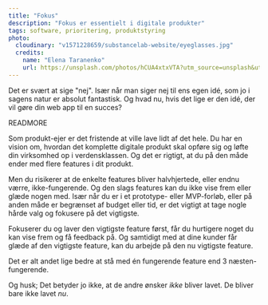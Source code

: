 ```yaml
---
title: "Fokus"
description: "Fokus er essentielt i digitale produkter"
tags: software, prioritering, produktstyring
photo:
  cloudinary: "v1571228659/substancelab-website/eyeglasses.jpg"
  credits:
    name: "Elena Taranenko"
    url: https://unsplash.com/photos/hCUA4xtxVTA?utm_source=unsplash&utm_medium=referral&utm_content=creditCopyText
---
```

Det er svært at sige "nej". Især når man siger nej til ens egen idé, som jo i sagens natur er absolut fantastisk. Og hvad nu, hvis det lige er den idé, der vil gøre din web app til en succes?

READMORE

Som produkt-ejer er det fristende at ville lave lidt af det hele. Du har en vision om, hvordan det komplette digitale produkt skal opføre sig og løfte din virksomhed op i verdensklassen. Og det er rigtigt, at du på den måde ender med flere features i dit produkt.

Men du risikerer at de enkelte features bliver halvhjertede, eller endnu værre, ikke-fungerende. Og den slags features kan du ikke vise frem eller glæde nogen med. Især når du er i et prototype- eller MVP-forløb, eller på anden måde er begrænset af budget eller tid, er det vigtigt at tage nogle hårde valg og fokusere på det vigtigste.

Fokuserer du og laver den vigtigste feature først, får du hurtigere noget du kan vise frem og få feedback på. Og samtidigt med at dine kunder får glæde af den vigtigste feature, kan du arbejde på den nu vigtigste feature.

Det er alt andet lige bedre at stå med én fungerende feature end 3 næsten-fungerende.

Og husk; Det betyder jo ikke, at de andre ønsker _ikke_ bliver lavet. De bliver bare ikke lavet _nu_.
